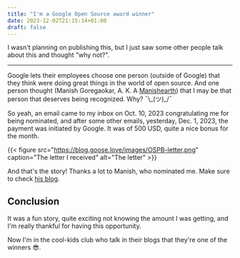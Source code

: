 ```yaml
---
title: "I'm a Google Open Source award winner"
date: 2023-12-02T21:15:14+01:00
draft: false
---
```


I wasn't planning on publishing this, but I just saw some other people talk about this and thought "why 
not?".

---

Google lets their employees choose one person (outside of Google) that they think were doing great things in the world of open source. And one person thought (Manish Goregaokar, A. K. A [Manishearth](https://github.com/manishearth)) that I may be that person that deserves being recognized. Why? ¯\\\_(ツ)\_/¯

So yeah, an email came to my inbox on Oct. 10, 2023 congratulating me for being nominated, and after some other emails, yesterday, Dec. 1, 2023, the payment was initiated by Google. It was of 500 USD, quite a nice bonus for the month.

{{< figure src="https://blog.goose.love/images/OSPB-letter.png" caption="The letter I received" alt="The letter" >}}

And that's the story! Thanks a lot to Manish, who nominated me. Make sure to check [his blog](https://manishearth.github.io/).

## Conclusion

It was a fun story, quite exciting not knowing the amount I was getting, and I'm really thankful for having this opportunity.

Now I'm in the cool-kids club who talk in their blogs that they're one of the winners :sunglasses:.
